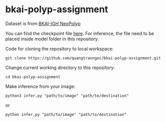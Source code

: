 # bkai-polyp-assignment

Dataset is from [BKAI-IGH NeoPolyp](https://www.kaggle.com/competitions/bkai-igh-neopolyp/data)

You can find the checkpoint file [here](https://drive.google.com/file/d/1s_azXYekjo3nLu3iF5cBP5GHgZTVQOzL/view?usp=sharing). For inference, the file need to be placed inside model folder in this repository.

Code for cloning the repository to local workspace:

```
git clone https://github.com/quangtranngoc/bkai-polyp-assignment.git
```

Change current working directory to this repository:

```
cd bkai-polyp-assignment
```

Make inference from your image:

```
python3 infer.py "path/to/image" "path/to/destination"
```
or

```
python infer.py "path/to/image" "path/to/destination"
```
